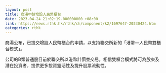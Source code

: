 ```yaml
---
layout: post
title: 商湯申請增設人民幣櫃台
date: 2023-04-24 21:02:19.000000000 +08:00
link: https://news.rthk.hk/rthk/ch/component/k2/1697647-20230424.htm
categories: rthk
---
```


商湯公布，已提交增設人民幣櫃台的申請，以支持聯交所新的「港幣—人民幣雙櫃台模式」。

公司的B類普通股目前於聯交所以港幣計價並交易，相信雙櫃台模式將可為股東及潛在投資者，提供更多投資靈活性及提升股票流動性。
